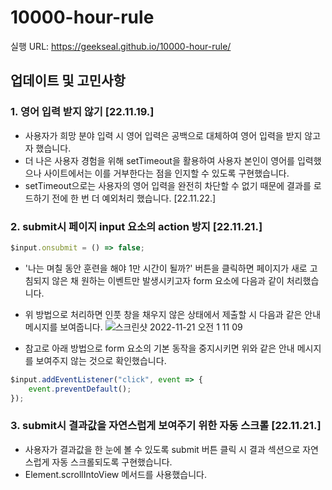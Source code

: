 # 10000-hour-rule

실행 URL: https://geekseal.github.io/10000-hour-rule/


## 업데이트 및 고민사항
### 1. 영어 입력 받지 않기 [22.11.19.]
* 사용자가 희망 분야 입력 시 영어 입력은 공백으로 대체하여 영어 입력을 받지 않고자 했습니다.
* 더 나은 사용자 경험을 위해 setTimeout을 활용하여 사용자 본인이 영어를 입력했으나 사이트에서는 이를 거부한다는 점을 인지할 수 있도록 구현했습니다.
* setTimeout으로는 사용자의 영어 입력을 완전히 차단할 수 없기 때문에 결과를 로드하기 전에 한 번 더 예외처리 했습니다. [22.11.22.]

### 2. submit시 페이지 input 요소의 action 방지 [22.11.21.]
```js
$input.onsubmit = () => false;
```
* '나는 며칠 동안 훈련을 해야 1만 시간이 될까?' 버튼을 클릭하면 페이지가 새로 고침되지 않은 채 원하는 이벤트만 발생시키고자 form 요소에 다음과 같이 처리했습니다.
* 위 방법으로 처리하면 인풋 창을 채우지 않은 상태에서 제출할 시 다음과 같은 안내 메시지를 보여줍니다.
![스크린샷 2022-11-21 오전 1 11 09](https://user-images.githubusercontent.com/112453419/202913203-b96c949d-c6e2-48a1-9cb0-cce82ed4e51e.png)


* 참고로 아래 방법으로 form 요소의 기본 동작을 중지시키면 위와 같은 안내 메시지를 보여주지 않는 것으로 확인했습니다.
```js
$input.addEventListener("click", event => {
    event.preventDefault();
});
```

### 3. submit시 결과값을 자연스럽게 보여주기 위한 자동 스크롤 [22.11.21.]
* 사용자가 결과값을 한 눈에 볼 수 있도록 submit 버튼 클릭 시 결과 섹션으로 자연스럽게 자동 스크롤되도록 구현했습니다.
* Element.scrollIntoView 메서드를 사용했습니다.
